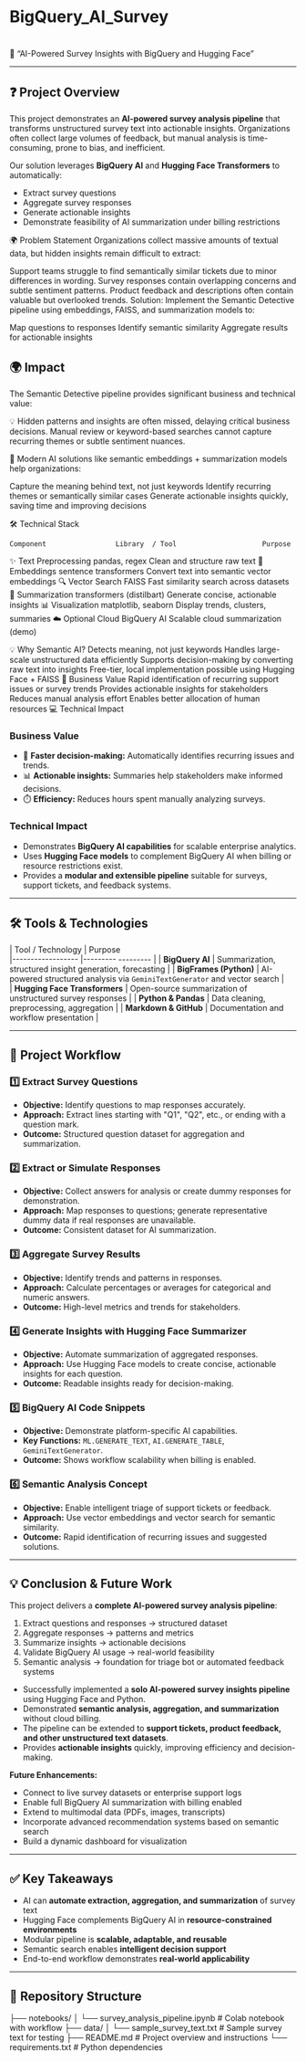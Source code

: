 # BigQuery_AI_Survey
#
📌 “AI-Powered Survey Insights with BigQuery and Hugging Face”

---

## ❓ Project Overview

This project demonstrates an **AI-powered survey analysis pipeline** that transforms unstructured survey text into actionable insights. Organizations often collect large volumes of feedback, but manual analysis is time-consuming, prone to bias, and inefficient.  

Our solution leverages **BigQuery AI** and **Hugging Face Transformers** to automatically:  
- Extract survey questions  
- Aggregate survey responses  
- Generate actionable insights  
- Demonstrate feasibility of AI summarization under billing restrictions

🌍 Problem Statement
Organizations collect massive amounts of textual data, but hidden insights remain difficult to extract:

Support teams struggle to find semantically similar tickets due to minor differences in wording.
Survey responses contain overlapping concerns and subtle sentiment patterns.
Product feedback and descriptions often contain valuable but overlooked trends.
Solution: Implement the Semantic Detective pipeline using embeddings, FAISS, and summarization models to:

Map questions to responses
Identify semantic similarity
Aggregate results for actionable insights

## 🌍 Impact

The Semantic Detective pipeline provides significant business and technical value:

💡 Hidden patterns and insights are often missed, delaying critical business decisions. Manual review or keyword-based searches cannot capture recurring themes or subtle sentiment nuances.

🚀 Modern AI solutions like semantic embeddings + summarization models help organizations:

Capture the meaning behind text, not just keywords
Identify recurring themes or semantically similar cases
Generate actionable insights quickly, saving time and improving decisions

🛠️ Technical Stack

    Component	              Library  / Tool        	          Purpose
✨ Text Preprocessing	    pandas, regex	             Clean and structure raw text
🧠 Embeddings          sentence transformers	       Convert text into semantic vector embeddings
🔍 Vector Search	           FAISS	                  Fast similarity search across datasets
📝 Summarization         transformers (distilbart)	  Generate concise, actionable insights
📊 Visualization	        matplotlib, seaborn	        Display trends, clusters, summaries
☁️ Optional Cloud     	    BigQuery AI	              Scalable cloud summarization (demo)


💡 Why Semantic AI?
Detects meaning, not just keywords
Handles large-scale unstructured data efficiently
Supports decision-making by converting raw text into insights
Free-tier, local implementation possible using Hugging Face + FAISS
🚀 Business Value
Rapid identification of recurring support issues or survey trends
Provides actionable insights for stakeholders
Reduces manual analysis effort
Enables better allocation of human resources
💻 Technical Impact

### Business Value
- 🚀 **Faster decision-making:** Automatically identifies recurring issues and trends.  
- 📊 **Actionable insights:** Summaries help stakeholders make informed decisions.  
- ⏱️ **Efficiency:** Reduces hours spent manually analyzing surveys.  

### Technical Impact
- Demonstrates **BigQuery AI capabilities** for scalable enterprise analytics.  
- Uses **Hugging Face models** to complement BigQuery AI when billing or resource restrictions exist.  
- Provides a **modular and extensible pipeline** suitable for surveys, support tickets, and feedback systems.

---

## 🛠️ Tools & Technologies

| Tool / Technology             |                       Purpose                                                                    
|------------------             |---------                                                             --------- |
| **BigQuery AI**               | Summarization, structured insight generation, forecasting                      |
| **BigFrames (Python)**        | AI-powered structured analysis via `GeminiTextGenerator` and vector search     |  
| **Hugging Face Transformers** | Open-source summarization of unstructured survey responses                     |
| **Python & Pandas**           | Data cleaning, preprocessing, aggregation                                      |
| **Markdown & GitHub**         | Documentation and workflow presentation                                        |

---

## 🔧 Project Workflow

### 1️⃣ Extract Survey Questions
- **Objective:** Identify questions to map responses accurately.  
- **Approach:** Extract lines starting with "Q1", "Q2", etc., or ending with a question mark.  
- **Outcome:** Structured question dataset for aggregation and summarization.

### 2️⃣ Extract or Simulate Responses
- **Objective:** Collect answers for analysis or create dummy responses for demonstration.  
- **Approach:** Map responses to questions; generate representative dummy data if real responses are unavailable.  
- **Outcome:** Consistent dataset for AI summarization.

### 3️⃣ Aggregate Survey Results
- **Objective:** Identify trends and patterns in responses.  
- **Approach:** Calculate percentages or averages for categorical and numeric answers.  
- **Outcome:** High-level metrics and trends for stakeholders.

### 4️⃣ Generate Insights with Hugging Face Summarizer
- **Objective:** Automate summarization of aggregated responses.  
- **Approach:** Use Hugging Face models to create concise, actionable insights for each question.  
- **Outcome:** Readable insights ready for decision-making.

### 5️⃣ BigQuery AI Code Snippets
- **Objective:** Demonstrate platform-specific AI capabilities.  
- **Key Functions:** `ML.GENERATE_TEXT`, `AI.GENERATE_TABLE`, `GeminiTextGenerator`.  
- **Outcome:** Shows workflow scalability when billing is enabled.

### 6️⃣ Semantic Analysis Concept
- **Objective:** Enable intelligent triage of support tickets or feedback.  
- **Approach:** Use vector embeddings and vector search for semantic similarity.  
- **Outcome:** Rapid identification of recurring issues and suggested solutions.

---

## 💡 Conclusion & Future Work

This project delivers a **complete AI-powered survey analysis pipeline**:  

1. Extract questions and responses → structured dataset  
2. Aggregate responses → patterns and metrics  
3. Summarize insights → actionable decisions  
4. Validate BigQuery AI usage → real-world feasibility  
5. Semantic analysis → foundation for triage bot or automated feedback systems 

- Successfully implemented a **solo AI-powered survey insights pipeline** using Hugging Face and Python.  
- Demonstrated **semantic analysis, aggregation, and summarization** without cloud billing.  
- The pipeline can be extended to **support tickets, product feedback, and other unstructured text datasets**.  
- Provides **actionable insights** quickly, improving efficiency and decision-making. 

**Future Enhancements:**  
- Connect to live survey datasets or enterprise support logs  
- Enable full BigQuery AI summarization with billing enabled  
- Extend to multimodal data (PDFs, images, transcripts)  
- Incorporate advanced recommendation systems based on semantic search  
- Build a dynamic dashboard for visualization

---

## ✅ Key Takeaways
- AI can **automate extraction, aggregation, and summarization** of survey text  
- Hugging Face complements BigQuery AI in **resource-constrained environments**  
- Modular pipeline is **scalable, adaptable, and reusable**  
- Semantic search enables **intelligent decision support**  
- End-to-end workflow demonstrates **real-world applicability**

---

## 📂 Repository Structure

├── notebooks/
│ └── survey_analysis_pipeline.ipynb # Colab notebook with workflow
├── data/
│ └── sample_survey_text.txt # Sample survey text for testing
├── README.md # Project overview and instructions
└── requirements.txt # Python dependencies
